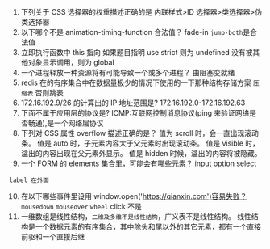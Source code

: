 1. 下列关于 CSS 选择器的权重描述正确的是
   内联样式>ID 选择器>类选择器>伪类选择器
2. 以下哪个不是 animation-timing-function 合法值？
   fade-in
   `jump-both`是合法值
3. 立即执行函数中 this 指向
   如果题目指明 use strict 则为 undefined
   没有被其他对象显示调用，则为 global
4. 一个进程释放一种资源将有可能导致一个或多个进程？
   由阻塞变就绪
5. redis 在的有序集合中在数据量极少的情况下使用的一下那种结构存储方案
   `压缩表`
   否则跳表
6. 172.16.192.9/26 的计算出的 IP 地址范围是?
   172.16.192.0-172.16.192.63
7. 下面不属于应用层的协议是?
   ICMP:互联网控制消息协议(ping 来验证网络是否畅通),是一个网络层协议
8. 下列对 CSS 属性 overflow 描述正确的是？
   值为 scroll 时，会一直出现滚动条。
   值是 auto 时，子元素内容大于父元素时出现滚动条。
   值是 visible 时，溢出的内容出现在父元素外显示。
   值是 hidden 时候，溢出的内容将被隐藏。
9. 一个 FORM 的 elements 集合里，可能会有哪些元素？
   input
   option
   select

`label 在外面`

10. 在以下哪些事件里设用 window.open('https://qianxin.com')容易失败？
    `mousedown`
    `mouseover`
    `wheel`
    click 不是
11. 一维数组是线性结构，`二维及多维不是线性结构`，广义表不是线性结构。 线性结构是一个数据元素的有序集合，其中除头和尾以外的其它元素，都有一个直接前驱和一个直接后继
